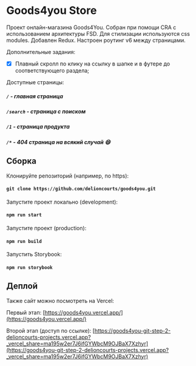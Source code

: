 # Goods4you Store


Проект онлайн-магазина Goods4You. Собран при помощи CRA с использованием архитектуры FSD. Для стилизации используются css modules. Добавлен Redux. Настроен роутинг v6 между страницами.


Дополнительные задания:

- [X] Плавный скролл по клику на ссылку в шапке и в футере до соответствующего раздела; 


Доступные страницы:

##### `/` - главная страница

##### `/search` - страница с поиском

##### `/1` - страница продукта

##### `/*`  - 404 страница на всякий случай &#128516;

## Сборка

Клонируйте репозиторий (например, по https):

#### `git clone https://github.com/delioncourts/goods4you.git`

Запустите проект локально (development): 

#### `npm run start`

Запустите проект (production): 

#### `npm run build`

Запустить Storybook:

#### `npm run storybook`

## Деплой 

Также сайт можно посмотреть на Vercel:

Первый этап: [https://goods4you.vercel.app/](https://goods4you.vercel.app/)

Второй этап (доступ по ссылке): [https://goods4you-git-step-2-delioncourts-projects.vercel.app?_vercel_share=ma195w2er7J6ifGYWbcM9OJBaX7Xzhyr](https://goods4you-git-step-2-delioncourts-projects.vercel.app?_vercel_share=ma195w2er7J6ifGYWbcM9OJBaX7Xzhyr)